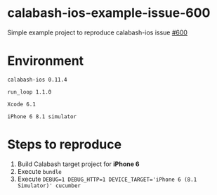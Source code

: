 calabash-ios-example-issue-600
==============================

Simple example project to reproduce calabash-ios issue [#600](https://github.com/calabash/calabash-ios/issues/600)

Environment
==========
`calabash-ios 0.11.4`

`run_loop 1.1.0`

`Xcode 6.1`

`iPhone 6 8.1 simulator`

Steps to reproduce
==========

1. Build Calabash target project for **iPhone 6**
2. Execute `bundle`
3. Execute `DEBUG=1 DEBUG_HTTP=1 DEVICE_TARGET='iPhone 6 (8.1 Simulator)' cucumber`
